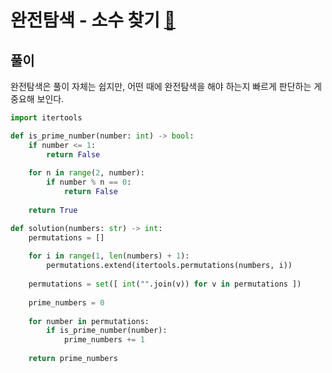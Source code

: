 # 완전탐색 - 소수 찾기 [🔗](https://programmers.co.kr/learn/courses/30/lessons/42839)

## 풀이

완전탐색은 풀이 자체는 쉽지만, 어떤 때에 완전탐색을 해야 하는지 빠르게 판단하는 게 중요해 보인다.

```python
import itertools

def is_prime_number(number: int) -> bool:
    if number <= 1:
        return False
    
    for n in range(2, number):
        if number % n == 0:
            return False
    
    return True

def solution(numbers: str) -> int:
    permutations = []
    
    for i in range(1, len(numbers) + 1):
        permutations.extend(itertools.permutations(numbers, i))
    
    permutations = set([ int("".join(v)) for v in permutations ])
    
    prime_numbers = 0
    
    for number in permutations:
        if is_prime_number(number):
            prime_numbers += 1
    
    return prime_numbers
```

